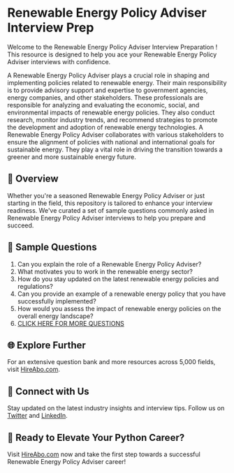 # Renewable Energy Policy Adviser Interview Prep

Welcome to the Renewable Energy Policy Adviser Interview Preparation ! This resource is designed to help you ace your Renewable Energy Policy Adviser interviews with confidence.

A Renewable Energy Policy Adviser plays a crucial role in shaping and implementing policies related to renewable energy. Their main responsibility is to provide advisory support and expertise to government agencies, energy companies, and other stakeholders. These professionals are responsible for analyzing and evaluating the economic, social, and environmental impacts of renewable energy policies. They also conduct research, monitor industry trends, and recommend strategies to promote the development and adoption of renewable energy technologies. A Renewable Energy Policy Adviser collaborates with various stakeholders to ensure the alignment of policies with national and international goals for sustainable energy. They play a vital role in driving the transition towards a greener and more sustainable energy future.

## 🚀 Overview

Whether you're a seasoned Renewable Energy Policy Adviser or just starting in the field, this repository is tailored to enhance your interview readiness. We've curated a set of sample questions commonly asked in Renewable Energy Policy Adviser interviews to help you prepare and succeed.

## 📝 Sample Questions

1. Can you explain the role of a Renewable Energy Policy Adviser?
2. What motivates you to work in the renewable energy sector?
3. How do you stay updated on the latest renewable energy policies and regulations?
4. Can you provide an example of a renewable energy policy that you have successfully implemented?
5. How would you assess the impact of renewable energy policies on the overall energy landscape?
6. [CLICK HERE FOR MORE QUESTIONS](https://hireabo.com/job/20_0_42/Renewable%20Energy%20Policy%20Adviser)

## 🌐 Explore Further

For an extensive question bank and more resources across 5,000 fields, visit [HireAbo.com](https://www.hireabo.com).

## 📱 Connect with Us

Stay updated on the latest industry insights and interview tips. Follow us on [Twitter](https://twitter.com/hireabo) and [LinkedIn](https://www.linkedin.com/in/hire-abo-3609972a8/).

## 🚀 Ready to Elevate Your Python Career?

Visit [HireAbo.com](https://www.hireabo.com) now and take the first step towards a successful Renewable Energy Policy Adviser career!